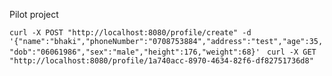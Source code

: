 Pilot project


`curl -X POST "http://localhost:8080/profile/create" -d '{"name":"bhaki","phoneNumber":"0708753884","address":"test","age":35,"dob":"06061986","sex":"male","height":176,"weight":68}'
`
`curl -X GET "http://localhost:8080/profile/1a740acc-8970-4634-82f6-df82751736d8"`